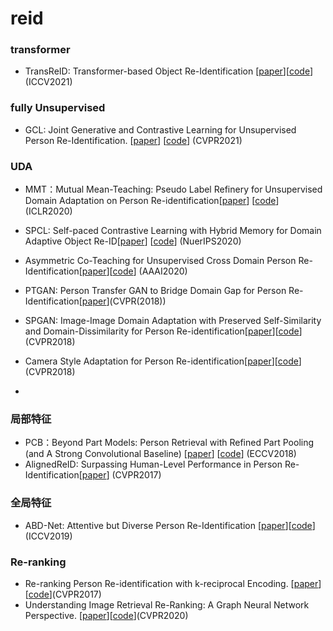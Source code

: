 # reid

### transformer
- TransReID: Transformer-based Object Re-Identification [[paper](https://openaccess.thecvf.com/content/ICCV2021/papers/He_TransReID_Transformer-Based_Object_Re-Identification_ICCV_2021_paper.pdf)][[code](https://github.com/damo-cv/TransReID)] (ICCV2021)

### fully Unsupervised
- GCL: Joint Generative and Contrastive Learning for Unsupervised Person Re-Identification. [[paper](https://arxiv.org/pdf/2012.09071v2.pdf)] [[code](https://github.com/chenhao2345/GCL)] (CVPR2021)

### UDA
- MMT：Mutual Mean-Teaching: Pseudo Label Refinery for Unsupervised Domain Adaptation on Person Re-identification[[paper](https://arxiv.org/pdf/2001.01526.pdf)] [[code](https://github.com/yxgeee/MMT)] (ICLR2020)
- SPCL: Self-paced Contrastive Learning with Hybrid Memory for Domain Adaptive Object Re-ID[[paper](https://arxiv.org/pdf/2006.02713v2.pdf)] [[code](https://github.com/yxgeee/SpCL)] (NuerIPS2020)
- Asymmetric Co-Teaching for Unsupervised Cross Domain Person Re-Identification[[paper](https://arxiv.org/abs/1912.01349)][[code](https://github.com/FlyingRoastDuck/ACT_AAAI20)] (AAAI2020)

- PTGAN: Person Transfer GAN to Bridge Domain Gap for Person Re-Identification[[paper](https://arxiv.org/pdf/1711.08565.pdf)](CVPR(2018))
- SPGAN: Image-Image Domain Adaptation with Preserved Self-Similarity and Domain-Dissimilarity for Person Re-identification[[paper](https://arxiv.org/pdf/1711.07027.pdf)][[code](https://github.com/Simon4Yan/Learning-via-Translation)] (CVPR2018)
- Camera Style Adaptation for Person Re-identification[[paper](https://arxiv.org/abs/1711.10295)][[code](https://github.com/zhunzhong07/CamStyle)] (CVPR2018)
- 

### 局部特征
- PCB：Beyond Part Models: Person Retrieval with Refined Part Pooling (and A Strong Convolutional Baseline) [[paper](https://arxiv.org/pdf/1711.09349.pdf)] [[code](https://github.com/wangguanan/Pytorch-Person-ReID-Baseline-PCB-Beyond-Part-Models)]  (ECCV2018)
- AlignedReID: Surpassing Human-Level Performance in Person Re-Identification[[paper](https://arxiv.org/pdf/1711.08184.pdf)] (CVPR2017)

### 全局特征
- ABD-Net: Attentive but Diverse Person Re-Identification [[paper](https://arxiv.org/abs/1908.01114)][[code](https://github.com/jiangdapeng1024/ABD-Net)] (ICCV2019)

### Re-ranking
- Re-ranking Person Re-identification with k-reciprocal Encoding. [[paper](https://arxiv.org/abs/1701.08398)][[code](https://github.com/zhunzhong07/person-re-ranking)](CVPR2017)
- Understanding Image Retrieval Re-Ranking: A Graph Neural Network Perspective. [[paper](https://arxiv.org/abs/2012.07620v2)][[code](https://github.com/Xuanmeng-Zhang/gnn-re-ranking)](CVPR2020)

